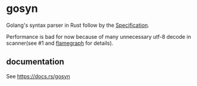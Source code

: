 # gosyn

Golang's syntax parser in Rust follow by the [Specification](https://go.dev/ref/spec).

Performance is bad for now because of many unnecessary utf-8 decode in scanner(see #1 and [flamegraph](./.github/flamegraph.svg) for details).

## documentation

See https://docs.rs/gosyn
